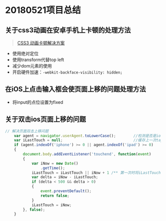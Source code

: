 # 20180521项目总结

## 关于css3动画在安卓手机上卡顿的处理方法

> [CSS3 动画卡顿解决方案](https://blog.csdn.net/yeana1/article/details/52756871/)

- 使用绝对定位
- 使用transform代替top left
- 减少dom元素的使用
- 开启硬件加速：`-webkit-backface-visibility: hidden;` 

## 在iOS上点击输入框会使页面上移的问题处理方法

- 将input的点位设置为fixed

## 关于双击ios页面上移的问题

```javascript
// 解决页面双击上移问题
	var agent = navigator.userAgent.toLowerCase();        //检测是否是ios
    var iLastTouch = null;                                //缓存上一次tap的时间
    if (agent.indexOf('iphone') >= 0 || agent.indexOf('ipad') >= 0)
    {
        document.body.addEventListener('touchend', function(event)
        {
            var iNow = new Date()
                .getTime();
            iLastTouch = iLastTouch || iNow + 1 /** 第一次时将iLastTouch设为当前时间+1 */ ;
            var delta = iNow - iLastTouch;
            if (delta < 500 && delta > 0)
            {
                event.preventDefault();
                return false;
            }
            iLastTouch = iNow;
        }, false);
    }
```

